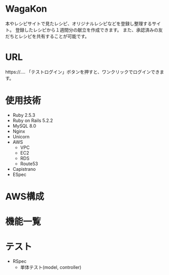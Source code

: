 # WagaKon

本やレシピサイトで見たレシピ、オリジナルレシピなどを登録し整理するサイト。
登録したレシピから１週間分の献立を作成できます。
また、承認済みの友だちとレシピを共有することが可能です。

# URL
https://....
「テストログイン」ボタンを押すと、ワンクリックでログインできます。

# 使用技術
* Ruby 2.5.3
* Ruby on Rails 5.2.2
* MySQL 8.0
* Nginx
* Unicorn
* AWS
  * VPC
  * EC2
  * RDS
  * Route53
* Capistrano
* ESpec

# AWS構成

# 機能一覧

# テスト
* RSpec
  * 単体テスト(model, controller) 
